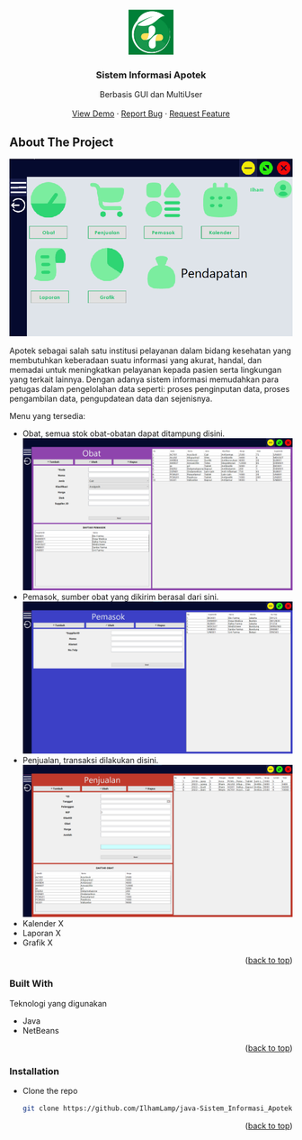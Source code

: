 <a name="readme-top"></a>

<!-- PROJECT LOGO -->
<br />
<div align="center">
  <a href="https://github.com/IlhamLamp/java-Sistem_Informasi_Apotek">
    <img src="images/logo.png" alt="Logo" width="80" height="80">
  </a>

  <h3 align="center">Sistem Informasi Apotek</h3>

  <p align="center">
    Berbasis GUI dan MultiUser
    <br />
    <br />
    <a href="https://www.tiktok.com/@apotekpermata_pbo/video/7185924091608616218?is_from_webapp=1&sender_device=pc&web_id=7164575964569126401">View Demo</a>
    ·
    <a href="https://github.com/IlhamLamp/java-Sistem_Informasi_Apotek/issues">Report Bug</a>
    ·
    <a href="https://github.com/IlhamLamp/java-Sistem_Informasi_Apotek/issues">Request Feature</a>
  </p>
</div>

<!-- ABOUT THE PROJECT -->

## About The Project

![img-petugas-dashboard](images/petugas-dashboard.png)

Apotek sebagai salah satu institusi pelayanan dalam bidang kesehatan yang membutuhkan keberadaan suatu informasi yang akurat, handal, dan memadai untuk meningkatkan pelayanan kepada pasien serta lingkungan yang terkait lainnya. Dengan adanya sistem informasi memudahkan para petugas dalam pengelolahan data seperti: proses penginputan data, proses pengambilan data, pengupdatean data dan sejenisnya.

Menu yang tersedia:

- Obat, semua stok obat-obatan dapat ditampung disini.
  ![img-obat](images/obat.png)</br>
- Pemasok, sumber obat yang dikirim berasal dari sini.
  ![img-pemasok](images/pemasok.png)</br>
- Penjualan, transaksi dilakukan disini.
  ![img-penjualan](images/penjualan.png)</br>
- Kalender X
- Laporan X
- Grafik X

<p align="right">(<a href="#readme-top">back to top</a>)</p>

### Built With

Teknologi yang digunakan

- Java
- NetBeans

<p align="right">(<a href="#readme-top">back to top</a>)</p>

### Installation

- Clone the repo
  ```sh
  git clone https://github.com/IlhamLamp/java-Sistem_Informasi_Apotek.git
  ```

<p align="right">(<a href="#readme-top">back to top</a>)</p>
